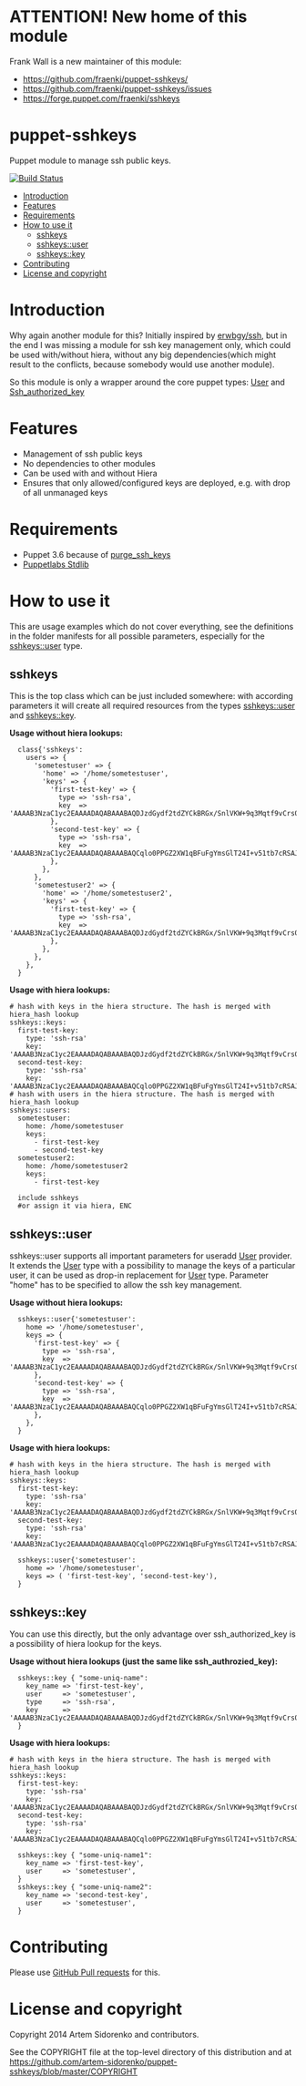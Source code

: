ATTENTION! New home of this module
==================================

Frank Wall is a new maintainer of this module:

 - https://github.com/fraenki/puppet-sshkeys/
 - https://github.com/fraenki/puppet-sshkeys/issues
 - https://forge.puppet.com/fraenki/sshkeys

puppet-sshkeys
==============
Puppet module to manage ssh public keys.

[![Build Status](https://travis-ci.org/artem-sidorenko/puppet-sshkeys.svg?branch=master)](https://travis-ci.org/artem-sidorenko/puppet-sshkeys)

* [Introduction](#introduction)
* [Features](#features)
* [Requirements](#requirements)
* [How to use it](#how-to-use-it)
  * [sshkeys](#sshkeys)
  * [sshkeys::user](#sshkeysuser)
  * [sshkeys::key](#sshkeyskey)
* [Contributing](#contributing)
* [License and copyright](#license-and-copyright)

Introduction
============

Why again another module for this? Initially inspired by [erwbgy/ssh][erwbgy/ssh], but in the end I was missing a module for ssh key management only, which could be used with/without hiera, without any big dependencies(which might result to the conflicts, because somebody would use another module).

So this module is only a wrapper around the core puppet types: [User][puppet_user] and [Ssh_authorized_key][puppet_sshkey]

Features
========
 - Management of ssh public keys
 - No dependencies to other modules
 - Can be used with and without Hiera
 - Ensures that only allowed/configured keys are deployed, e.g. with drop of all unmanaged keys

Requirements
============
 - Puppet 3.6 because of [purge_ssh_keys][puppet_relnotes]
 - [Puppetlabs Stdlib][puppet_stdlib]

How to use it
=============

This are usage examples which do not cover everything, see the definitions in the folder manifests for all possible parameters, especially for the [sshkeys::user](#sshkeysuser) type.

## sshkeys
This is the top class which can be just included somewhere: with according parameters it will create all required resources from the types [sshkeys::user](#sshkeysuser) and [sshkeys::key](#sshkeyskey).

**Usage without hiera lookups:**
```
  class{'sshkeys':
    users => {
      'sometestuser' => {
        'home' => '/home/sometestuser',
        'keys' => {
          'first-test-key' => {
            type => 'ssh-rsa',
            key  => 'AAAAB3NzaC1yc2EAAAADAQABAAABAQDJzdGydf2tdZYCkBRGx/SnlVKW+9q3Mqtf9vCrs0SaSkwDK4Q36hS40IVgmri2mjKeWFr5p92OgYY1hjZk4LLUAbVV8ItmPLqvmfrkOEwDCzmkbrUVa4BTKePWG0hOGAVYSQkS+1vhsTFhtznJMxsjRVwj8tO3s0fSnaXcovs9d4LwXhRbcDjzrAVRkk2d5/lSbjc/T4ZJ6oMKcGCxq02etJMoSBBQsEfRP/vULqKjoxJ96kb3Y43tU7gRzcVkXAyNqpXie8fD/FopoVi/uHIqkzotkOwztUYNt6C5LwV/W4ds5x3Zl7Jo4kqup2FOCs4oXSC3WxJI5FJ9WuPMtK1r',
          },
          'second-test-key' => {
            type => 'ssh-rsa',
            key  => 'AAAAB3NzaC1yc2EAAAADAQABAAABAQCqlo0PPGZ2XW1qBFuFgYmsGlT24I+v51tb7cRSAJeBouDPvfqBMBOX84ye4DsW3uRmFNXt/wdAr/QnEAlua5bSagVRC2t9X4lkcrFJSSfEA2J29Lh16pPzOK/HReo8R89wbEKfqrqZG/FNrjMB6YaAxBRJE0O9T6BDsMBCg6b8wb6DRPIKzuEkKkI9ywExVrVFOEANTsdS0oQq8exIlWHmnKwOf1R2Jl1FRgIHnJAfG29EoeY7Q+DlPZOBXqB+xamYj56h6FMb0ZLBOAirXm76bHbqJhzY5RbcW8HrxzvLBY1xfOlP4NMKWIxBNG1j2Je0WPU9gVDnq7/LoS0OuCtR',
          },
        },
      },
      'sometestuser2' => {
        'home' => '/home/sometestuser2',
        'keys' => {
          'first-test-key' => {
            type => 'ssh-rsa',
            key  => 'AAAAB3NzaC1yc2EAAAADAQABAAABAQDJzdGydf2tdZYCkBRGx/SnlVKW+9q3Mqtf9vCrs0SaSkwDK4Q36hS40IVgmri2mjKeWFr5p92OgYY1hjZk4LLUAbVV8ItmPLqvmfrkOEwDCzmkbrUVa4BTKePWG0hOGAVYSQkS+1vhsTFhtznJMxsjRVwj8tO3s0fSnaXcovs9d4LwXhRbcDjzrAVRkk2d5/lSbjc/T4ZJ6oMKcGCxq02etJMoSBBQsEfRP/vULqKjoxJ96kb3Y43tU7gRzcVkXAyNqpXie8fD/FopoVi/uHIqkzotkOwztUYNt6C5LwV/W4ds5x3Zl7Jo4kqup2FOCs4oXSC3WxJI5FJ9WuPMtK1r',
          },
        },
      },
    },
  }
```

**Usage with hiera lookups:**
```
# hash with keys in the hiera structure. The hash is merged with hiera_hash lookup
sshkeys::keys:
  first-test-key:
    type: 'ssh-rsa'
    key: 'AAAAB3NzaC1yc2EAAAADAQABAAABAQDJzdGydf2tdZYCkBRGx/SnlVKW+9q3Mqtf9vCrs0SaSkwDK4Q36hS40IVgmri2mjKeWFr5p92OgYY1hjZk4LLUAbVV8ItmPLqvmfrkOEwDCzmkbrUVa4BTKePWG0hOGAVYSQkS+1vhsTFhtznJMxsjRVwj8tO3s0fSnaXcovs9d4LwXhRbcDjzrAVRkk2d5/lSbjc/T4ZJ6oMKcGCxq02etJMoSBBQsEfRP/vULqKjoxJ96kb3Y43tU7gRzcVkXAyNqpXie8fD/FopoVi/uHIqkzotkOwztUYNt6C5LwV/W4ds5x3Zl7Jo4kqup2FOCs4oXSC3WxJI5FJ9WuPMtK1r'
  second-test-key:
    type: 'ssh-rsa'
    key: 'AAAAB3NzaC1yc2EAAAADAQABAAABAQCqlo0PPGZ2XW1qBFuFgYmsGlT24I+v51tb7cRSAJeBouDPvfqBMBOX84ye4DsW3uRmFNXt/wdAr/QnEAlua5bSagVRC2t9X4lkcrFJSSfEA2J29Lh16pPzOK/HReo8R89wbEKfqrqZG/FNrjMB6YaAxBRJE0O9T6BDsMBCg6b8wb6DRPIKzuEkKkI9ywExVrVFOEANTsdS0oQq8exIlWHmnKwOf1R2Jl1FRgIHnJAfG29EoeY7Q+DlPZOBXqB+xamYj56h6FMb0ZLBOAirXm76bHbqJhzY5RbcW8HrxzvLBY1xfOlP4NMKWIxBNG1j2Je0WPU9gVDnq7/LoS0OuCtR'
# hash with users in the hiera structure. The hash is merged with hiera_hash lookup
sshkeys::users:
  sometestuser:
    home: /home/sometestuser
    keys:
      - first-test-key
      - second-test-key
  sometestuser2:
    home: /home/sometestuser2
    keys:
      - first-test-key
```

```
  include sshkeys
  #or assign it via hiera, ENC
```

## sshkeys::user

sshkeys::user supports all important parameters for useradd [User](puppet_user) provider. It extends the [User](puppet_user) type with a possibility to manage the keys of a particular user, it can be used as drop-in replacement for [User](puppet_user) type. Parameter "home" has to be specified to allow the ssh key management.

**Usage without hiera lookups:**

```
  sshkeys::user{'sometestuser':
    home => '/home/sometestuser',
    keys => {
      'first-test-key' => {
        type => 'ssh-rsa',
        key  => 'AAAAB3NzaC1yc2EAAAADAQABAAABAQDJzdGydf2tdZYCkBRGx/SnlVKW+9q3Mqtf9vCrs0SaSkwDK4Q36hS40IVgmri2mjKeWFr5p92OgYY1hjZk4LLUAbVV8ItmPLqvmfrkOEwDCzmkbrUVa4BTKePWG0hOGAVYSQkS+1vhsTFhtznJMxsjRVwj8tO3s0fSnaXcovs9d4LwXhRbcDjzrAVRkk2d5/lSbjc/T4ZJ6oMKcGCxq02etJMoSBBQsEfRP/vULqKjoxJ96kb3Y43tU7gRzcVkXAyNqpXie8fD/FopoVi/uHIqkzotkOwztUYNt6C5LwV/W4ds5x3Zl7Jo4kqup2FOCs4oXSC3WxJI5FJ9WuPMtK1r',
      },
      'second-test-key' => {
        type => 'ssh-rsa',
        key  => 'AAAAB3NzaC1yc2EAAAADAQABAAABAQCqlo0PPGZ2XW1qBFuFgYmsGlT24I+v51tb7cRSAJeBouDPvfqBMBOX84ye4DsW3uRmFNXt/wdAr/QnEAlua5bSagVRC2t9X4lkcrFJSSfEA2J29Lh16pPzOK/HReo8R89wbEKfqrqZG/FNrjMB6YaAxBRJE0O9T6BDsMBCg6b8wb6DRPIKzuEkKkI9ywExVrVFOEANTsdS0oQq8exIlWHmnKwOf1R2Jl1FRgIHnJAfG29EoeY7Q+DlPZOBXqB+xamYj56h6FMb0ZLBOAirXm76bHbqJhzY5RbcW8HrxzvLBY1xfOlP4NMKWIxBNG1j2Je0WPU9gVDnq7/LoS0OuCtR',
      },
    },
  }
```

**Usage with hiera lookups:**

```
# hash with keys in the hiera structure. The hash is merged with hiera_hash lookup
sshkeys::keys:
  first-test-key:
    type: 'ssh-rsa'
    key: 'AAAAB3NzaC1yc2EAAAADAQABAAABAQDJzdGydf2tdZYCkBRGx/SnlVKW+9q3Mqtf9vCrs0SaSkwDK4Q36hS40IVgmri2mjKeWFr5p92OgYY1hjZk4LLUAbVV8ItmPLqvmfrkOEwDCzmkbrUVa4BTKePWG0hOGAVYSQkS+1vhsTFhtznJMxsjRVwj8tO3s0fSnaXcovs9d4LwXhRbcDjzrAVRkk2d5/lSbjc/T4ZJ6oMKcGCxq02etJMoSBBQsEfRP/vULqKjoxJ96kb3Y43tU7gRzcVkXAyNqpXie8fD/FopoVi/uHIqkzotkOwztUYNt6C5LwV/W4ds5x3Zl7Jo4kqup2FOCs4oXSC3WxJI5FJ9WuPMtK1r'
  second-test-key:
    type: 'ssh-rsa'
    key: 'AAAAB3NzaC1yc2EAAAADAQABAAABAQCqlo0PPGZ2XW1qBFuFgYmsGlT24I+v51tb7cRSAJeBouDPvfqBMBOX84ye4DsW3uRmFNXt/wdAr/QnEAlua5bSagVRC2t9X4lkcrFJSSfEA2J29Lh16pPzOK/HReo8R89wbEKfqrqZG/FNrjMB6YaAxBRJE0O9T6BDsMBCg6b8wb6DRPIKzuEkKkI9ywExVrVFOEANTsdS0oQq8exIlWHmnKwOf1R2Jl1FRgIHnJAfG29EoeY7Q+DlPZOBXqB+xamYj56h6FMb0ZLBOAirXm76bHbqJhzY5RbcW8HrxzvLBY1xfOlP4NMKWIxBNG1j2Je0WPU9gVDnq7/LoS0OuCtR'
```

```
  sshkeys::user{'sometestuser':
    home => '/home/sometestuser',
    keys => ( 'first-test-key', 'second-test-key'),
  }
```

## sshkeys::key
You can use this directly, but the only advantage over ssh_authorized_key is a possibility of hiera lookup for the keys.

**Usage without hiera lookups (just the same like ssh_authrozied_key):**

```
  sshkeys::key { "some-uniq-name":
    key_name => 'first-test-key',
    user     => 'sometestuser',
    type     => 'ssh-rsa',
    key      => 'AAAAB3NzaC1yc2EAAAADAQABAAABAQDJzdGydf2tdZYCkBRGx/SnlVKW+9q3Mqtf9vCrs0SaSkwDK4Q36hS40IVgmri2mjKeWFr5p92OgYY1hjZk4LLUAbVV8ItmPLqvmfrkOEwDCzmkbrUVa4BTKePWG0hOGAVYSQkS+1vhsTFhtznJMxsjRVwj8tO3s0fSnaXcovs9d4LwXhRbcDjzrAVRkk2d5/lSbjc/T4ZJ6oMKcGCxq02etJMoSBBQsEfRP/vULqKjoxJ96kb3Y43tU7gRzcVkXAyNqpXie8fD/FopoVi/uHIqkzotkOwztUYNt6C5LwV/W4ds5x3Zl7Jo4kqup2FOCs4oXSC3WxJI5FJ9WuPMtK1r',
  }
```

**Usage with hiera lookups:**

```
# hash with keys in the hiera structure. The hash is merged with hiera_hash lookup
sshkeys::keys:
  first-test-key:
    type: 'ssh-rsa'
    key: 'AAAAB3NzaC1yc2EAAAADAQABAAABAQDJzdGydf2tdZYCkBRGx/SnlVKW+9q3Mqtf9vCrs0SaSkwDK4Q36hS40IVgmri2mjKeWFr5p92OgYY1hjZk4LLUAbVV8ItmPLqvmfrkOEwDCzmkbrUVa4BTKePWG0hOGAVYSQkS+1vhsTFhtznJMxsjRVwj8tO3s0fSnaXcovs9d4LwXhRbcDjzrAVRkk2d5/lSbjc/T4ZJ6oMKcGCxq02etJMoSBBQsEfRP/vULqKjoxJ96kb3Y43tU7gRzcVkXAyNqpXie8fD/FopoVi/uHIqkzotkOwztUYNt6C5LwV/W4ds5x3Zl7Jo4kqup2FOCs4oXSC3WxJI5FJ9WuPMtK1r'
  second-test-key:
    type: 'ssh-rsa'
    key: 'AAAAB3NzaC1yc2EAAAADAQABAAABAQCqlo0PPGZ2XW1qBFuFgYmsGlT24I+v51tb7cRSAJeBouDPvfqBMBOX84ye4DsW3uRmFNXt/wdAr/QnEAlua5bSagVRC2t9X4lkcrFJSSfEA2J29Lh16pPzOK/HReo8R89wbEKfqrqZG/FNrjMB6YaAxBRJE0O9T6BDsMBCg6b8wb6DRPIKzuEkKkI9ywExVrVFOEANTsdS0oQq8exIlWHmnKwOf1R2Jl1FRgIHnJAfG29EoeY7Q+DlPZOBXqB+xamYj56h6FMb0ZLBOAirXm76bHbqJhzY5RbcW8HrxzvLBY1xfOlP4NMKWIxBNG1j2Je0WPU9gVDnq7/LoS0OuCtR'
```

```
  sshkeys::key { "some-uniq-name1":
    key_name => 'first-test-key',
    user     => 'sometestuser',
  }
  sshkeys::key { "some-uniq-name2":
    key_name => 'second-test-key',
    user     => 'sometestuser',
  }
```

Contributing
============

Please use [GitHub Pull requests][github_pullreq] for this.

License and copyright
=====================
Copyright 2014 Artem Sidorenko and contributors.

See the COPYRIGHT file at the top-level directory of this distribution
and at https://github.com/artem-sidorenko/puppet-sshkeys/blob/master/COPYRIGHT



[erwbgy/ssh]: https://forge.puppetlabs.com/erwbgy/ssh
[puppet_user]: http://docs.puppetlabs.com/references/latest/type.html#user
[puppet_sshkey]: http://docs.puppetlabs.com/references/latest/type.html#sshauthorizedkey
[puppet_relnotes]: http://docs.puppetlabs.com/puppet/latest/reference/release_notes.html#feature-purging-unmanaged-ssh-authorized-keys
[puppet_stdlib]: https://forge.puppetlabs.com/puppetlabs/stdlib
[github_pullreq]: https://help.github.com/articles/using-pull-requests

